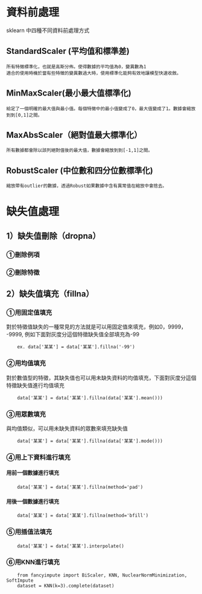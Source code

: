 # 資料前處理
   sklearn 中四種不同資料前處理方式
   
## StandardScaler (平均值和標準差)
    所有特徵標準化，也就是高斯分佈。使得數據的平均值為0，變異數為1
    適合的使用時機於當有些特徵的變異數過大時，使用標準化能夠有效地讓模型快速收斂。

## MinMaxScaler(最小最大值標準化)
    給定了一個明確的最大值與最小值。每個特徵中的最小值變成了0，最大值變成了1。數據會縮放到到[0,1]之間。
## MaxAbsScaler（絕對值最大標準化）
    所有數據都會除以該列絕對值後的最大值，數據會縮放到到[-1,1]之間。

## RobustScaler (中位數和四分位數標準化)
    縮放帶有outlier的數據，透過Robust如果數據中含有異常值在縮放中會捨去。

# 缺失值處理
  ## 1）缺失值刪除（dropna）
  ### ①刪除例項
  ### ②刪除特徵
  ## 2）缺失值填充（fillna）
  ### ①用固定值填充
對於特徵值缺失的一種常見的方法就是可以用固定值來填充，例如0，9999， -9999, 例如下面對灰度分這個特徵缺失值全部填充為-99

        ex. data['某某'] = data['某某'].fillna('-99')
  ### ②用均值填充
對於數值型的特徵，其缺失值也可以用未缺失資料的均值填充，下面對灰度分這個特徵缺失值進行均值填充

        data['某某'] = data['某某'].fillna(data['某某'].mean()))
  ### ③用眾數填充
與均值類似，可以用未缺失資料的眾數來填充缺失值

        data['某某'] = data['某某'].fillna(data['某某'].mode()))
  ### ④用上下資料進行填充
  #### 用前一個數據進行填充
    
        data['某某'] = data['某某'].fillna(method='pad')
        
  #### 用後一個數據進行填充

        data['某某'] = data['某某'].fillna(method='bfill')
        
  ### ⑤用插值法填充
        data['某某'] = data['某某'].interpolate()
        
  ### ⑥用KNN進行填充
        from fancyimpute import BiScaler, KNN, NuclearNormMinimization, SoftImpute
        dataset = KNN(k=3).complete(dataset)
